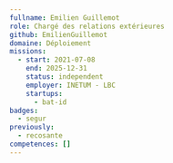 ```yaml
---
fullname: Emilien Guillemot
role: Chargé des relations extérieures
github: EmilienGuillemot
domaine: Déploiement
missions:
  - start: 2021-07-08
    end: 2025-12-31
    status: independent
    employer: INETUM - LBC
    startups:
      - bat-id
badges:
  - segur
previously:
  - recosante
competences: []
---
```

